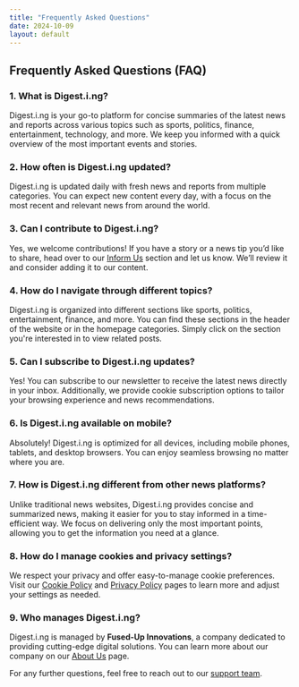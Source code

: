 ```yaml
---
title: "Frequently Asked Questions"
date: 2024-10-09
layout: default
---
```


## Frequently Asked Questions (FAQ)

### 1. What is Digest.i.ng?
Digest.i.ng is your go-to platform for concise summaries of the latest news and reports across various topics such as sports, politics, finance, entertainment, technology, and more. We keep you informed with a quick overview of the most important events and stories.

### 2. How often is Digest.i.ng updated?
Digest.i.ng is updated daily with fresh news and reports from multiple categories. You can expect new content every day, with a focus on the most recent and relevant news from around the world.

### 3. Can I contribute to Digest.i.ng?
Yes, we welcome contributions! If you have a story or a news tip you’d like to share, head over to our [Inform Us](#) section and let us know. We’ll review it and consider adding it to our content.

### 4. How do I navigate through different topics?
Digest.i.ng is organized into different sections like sports, politics, entertainment, finance, and more. You can find these sections in the header of the website or in the homepage categories. Simply click on the section you're interested in to view related posts.

### 5. Can I subscribe to Digest.i.ng updates?
Yes! You can subscribe to our newsletter to receive the latest news directly in your inbox. Additionally, we provide cookie subscription options to tailor your browsing experience and news recommendations.

### 6. Is Digest.i.ng available on mobile?
Absolutely! Digest.i.ng is optimized for all devices, including mobile phones, tablets, and desktop browsers. You can enjoy seamless browsing no matter where you are.

### 7. How is Digest.i.ng different from other news platforms?
Unlike traditional news websites, Digest.i.ng provides concise and summarized news, making it easier for you to stay informed in a time-efficient way. We focus on delivering only the most important points, allowing you to get the information you need at a glance.

### 8. How do I manage cookies and privacy settings?
We respect your privacy and offer easy-to-manage cookie preferences. Visit our [Cookie Policy](#) and [Privacy Policy](#) pages to learn more and adjust your settings as needed.

### 9. Who manages Digest.i.ng?
Digest.i.ng is managed by **Fused-Up Innovations**, a company dedicated to providing cutting-edge digital solutions. You can learn more about our company on our [About Us](#) page.

For any further questions, feel free to reach out to our [support team](mailto:support@digest.i.ng).

